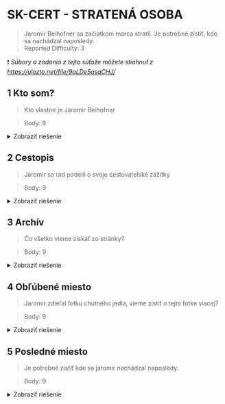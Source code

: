 # SK-CERT - STRATENÁ OSOBA
> Jaromir Beihofner sa začiatkom marca stratil. Je potrebné zistiť, kde sa nachádzal naposledy. <br/>
Reported Difficulty: 3

:exclamation: *Súbory a zadania z tejto súťaže môžete stiahnuť z https://ulozto.net/file/9qLDe5asaCHJ/*

## 1 Kto som?
> Kto vlastne je Jaromir Beihofner

> Body: 9

<details>
<summary>Zobraziť riešenie</summary>

Ah.. neznášam keď musím zakladať Facebook profil...našťastie je prvý flag verejný.

![](images/2022-03-06-17-35-50.png)

```
flag: SK-CERT{50_7h15_15_m3}
```
</details>

## 2 Cestopis
> Jaromir sa rád podelil o svoje cestovatelské zážitky

> Body: 9

<details>
<summary>Zobraziť riešenie</summary>

Predpokladám, že tu treba nájsť Jaromirovu stránku ci blog. Skúšal som rôzne Google query a web.archive.org ale sa mi nepodarilo. Pri prezeraní Facebook profilu vidíme odkaz na `jaromirbeihofner.github.io`

![](images/2022-05-03-21-17-27.png)

Ale URL vracia `404`:

![](images/2022-05-03-21-18-44.png)

Skúsime sa pozrieť či `jaromirbeihofner.github.io` je vo web.archive a bingo: https://web.archive.org/web/20220225082855/https://jaromirbeihofner.github.io/

![](images/2022-05-03-21-21-20.png)


```
flag: SK-CERT{4rch1v3_0rg_15_5tr0ng}
```
</details>

## 3 Archív
> Čo všetko vieme získať zo stránky?

> Body: 9

<details>
<summary>Zobraziť riešenie</summary>

Z archívu stránky sú zaujímavé informácie o zrušení stránky z dna 25.02.2022:

![](images/2022-05-03-21-23-21.png)

Potom informácia, že plánuje cestovať do Tatier začiatkom marca:

![](images/2022-05-03-21-24-16.png)

A zaujímavý článok, kde spomína bistro, ktoré ponuka BBQ špeciality, ktoré si odfotil a fotku uložil do zaheslovaného rar:

![](images/2022-05-03-21-24-38.png)

Sťahujeme súbor z https://drive.google.com/file/d/1hWS-NOx5LnVoucMi534X4U6oDHrl2mp0/view, `John the Ripper` beží už pol dňa a nič...

Skúšam medzitým Google query `bistro barbecue špeciality` a pozerám prvý výsledok `Smokin' Bob Barbeuce` a v komentároch čo nevidím... náš Jaromir tam prispel:

![](images/2022-05-04-11-10-00.png)

Bohužiaľ ten flag nesedel na 3. úlohu, predpokladám, že je to flag pre ďalšiu.

Pokračujeme s hádaním hesla... `John the Ripper` skončil full `rockyou.txt` wordlist a nič. Skúšal som aj kombinovať informácie z Facebook profilu ako dátum narodenia a iné:

```
04.05.1980
4.5.1980
4Maj1980
4maj1980
maj1980
Maj1980
Jaromir1980
Jaromir80
4 May 1980
hawk
```

Po dlhom váhaní som sa rozhodol vyžiť nápovedu. Prvý HINT obsahoval: "na mieru prispôsobený wordlist" čo mi, ako som predpokladal, moc nepomohlo. Zobral som aj druhu, ktorá znela niečo ako "na mieru prispôsobený wordlist z informácií obsiahnutých na Jaromirovom Facebook profile" čo mi už bolo užitočne a potvrdilo, že som bol na správnej ceste keď som kombinoval informácie ako dátum narodenia a že musím v tom ešte vytrvať... a po niekoľkých pokusoch som uhádol heslo `Hawk1980`... keď sa spätne pozriem, bol som veľmi blízko, ale bez druhej nápovedy by som pravdepodobne odbočil inde a možno nikdy heslo ani neuhádol.

Takže, po otvorení rar súboru mame `flag.txt` a `photo.jpg`:

![](images/2022-05-04-21-06-46.png)

Otvárame `flag.txt` a konečne:

![](images/2022-05-04-21-07-55.png)

```
flag: SK-CERT{r4r_p455w0rd_cr4ck3d}
```
</details>

## 4 Obľúbené miesto
> Jaromir zdieľal fotku chutného jedla, vieme zistiť o tejto fotke viacej?

> Body: 9

<details>
<summary>Zobraziť riešenie</summary>

Aj keď som flag pre tuto úlohu našiel už v predchádzajúcej úlohe, ideme skúsiť cestu ktorú pre nás tvorcovia učili.
Otvárame `photo.jpg` z rar súboru a skúšame Google Image Search. Tento nám moc nepomohol, žiadny konkrétny bistro ako by som očakával. 

![](images/2022-05-04-21-37-15.png)

Skúšame inou cestou, pozeráme sa na vlastnosti fotky a mame šťastie, sú tam všetky properties vrátane GPS súradníc. 

![](images/2022-05-04-21-39-41.png)

Trosku sa trápim s kopírovaním súradníc do Google Maps, hľadám v akom formáte treba vložiť súradnice do Googla a nachádzam v [návode](https://support.google.com/maps/answer/18539?hl=en&co=GENIE.Platform%3DDesktop) možnosť `Degrees, minutes, and seconds (DMS): 41°24'12.2"N 2°10'26.5"E`. Nepáči sa mi ako to je zobrazene vo Windows file properties tak použijem `exiftool` na Linuxe kde mám možnosť [špecifikovať formát](https://exiftool.org/forum/index.php?topic=6246.0): `exiftool photo.jpg -c "%d°%d'%.2f"`

![](images/2022-05-05-17-46-38.png)

Vložením týchto súradníc do Google Maps, máme presnú polohu hľadaného miesta:

![](images/2022-05-05-17-49-32.png)

Žiadne bistro ale tam nie je, skúšame Street View:

![](images/2022-05-05-17-50-32.png)

Zo Street View vidíme, že je to ulica `Štúrova 3` ale žiadny bistro tam nie je... je tam nejaká obchodná pasáž

Vraciame sa ma Map View a klikáme na "Restaurants" a objavuje sa `Smokin' Bob Barbecue`:

![](images/2022-05-05-17-53-41.png)

Pri prezeraní fotiek si všímame, že Street View nemá celkom aktuálne snímky a že bistro tam nebolo vidno:

![](images/2022-05-05-17-56-32.png)

Tiež vidíme, že papierové taniere, ktoré vidíme na Google Images sú rovnaké ako fotka jedla or Jaromira.

![](images/2022-05-05-17-59-44.png)

Podlá týchto informácií môžeme usúdiť, že Jaromir bol v `Smokin' Bob Barbecue` a odfotil si to jedlo. Žiadny ale flag ešte nemáme, a ako to býva v týchto súťažiach, nesmieme zabudnúť precitať si komentáre, tak na záver sa pozrieme do hodnotení a nachádzame tam náš flag:

![](images/2022-05-05-18-02-48.png)

```
flag: SK-CERT{pr377y_4w3s0m3_bbq}
```
</details>

## 5 Posledné miesto
> Je potrebné zistiť kde sa jaromir nachádzal naposledy.

> Body: 9

<details>
<summary>Zobraziť riešenie</summary>

:exclamation: *K write-up tejto úlohy dodal poznámky súťažiaci ktorý chcel zostať anonymný. Vďaka!*

Riešenie poslednej úlohy sa nachádza v príspevku https://www.reddit.com/user/Winter-Eye5522/comments/t3pwvx/prekr%C3%A1sne_tatry_po_skcertpr377y_4w3s0m3_bbq/. Podlá mňa, zámer bol nájsť tento príspevok iba ak niekto dal do vyhľadávača flag z predchádzajúcej úlohy, ináč podlá ostatných kľúčových slov to bolo skoro nemožne.

![](images/2022-05-11-16-48-18.png)

Query ktorá nájde tento príspevok je "tatry bbq" priamo v reddit sarchboxe:

![](images/2022-05-11-19-55-51.png)

Po otvorení príspevku vidíme, že Jaromír postol link na fotku:

![](images/2022-05-11-16-50-17.png)

Otvárame fotku a vidíme krásne Tatry, ale žiadny flag:

![](images/2022-05-11-16-52-39.png)

Tak ako v predchádzajúcej úlohe, pozrieme na EXIF data v ktorých je ukrytý posledný flag:

![](images/2022-05-11-16-55-01.png)

```
flag: SK-CERT{77ry}
```
</details>





